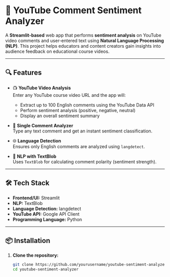 # 🎯 YouTube Comment Sentiment Analyzer

A **Streamlit-based** web app that performs **sentiment analysis** on YouTube video comments and user-entered text using **Natural Language Processing (NLP)**. This project helps educators and content creators gain insights into audience feedback on educational course videos.

---

## 🔍 Features

- 📺 **YouTube Video Analysis**  
  Enter any YouTube course video URL and the app will:
  - Extract up to 100 English comments using the YouTube Data API
  - Perform sentiment analysis (positive, negative, neutral)
  - Display an overall sentiment summary

- 💬 **Single Comment Analyzer**  
  Type any text comment and get an instant sentiment classification.

- 🌐 **Language Detection**  
  Ensures only English comments are analyzed using `langdetect`.

- 🧠 **NLP with TextBlob**  
  Uses `TextBlob` for calculating comment polarity (sentiment strength).

---

## 🛠️ Tech Stack

- **Frontend/UI:** Streamlit  
- **NLP:** TextBlob  
- **Language Detection:** langdetect  
- **YouTube API:** Google API Client  
- **Programming Language:** Python  

---

## 📦 Installation

1. **Clone the repository:**

   ```bash
   git clone https://github.com/yourusername/youtube-sentiment-analyzer.git
   cd youtube-sentiment-analyzer

